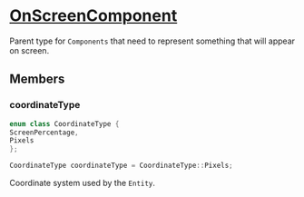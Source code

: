 # [OnScreenComponent](OnScreenComponent.hpp)

Parent type for `Components` that need to represent something that will appear on screen.

## Members

### coordinateType

```cpp
enum class CoordinateType {
ScreenPercentage,
Pixels
};

CoordinateType coordinateType = CoordinateType::Pixels;
```

Coordinate system used by the `Entity`.